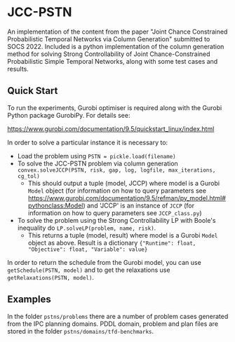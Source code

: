 # JCC-PSTN

An implementation of the content from the paper "Joint Chance Constrained Probabilistic Temporal Networks
via Column Generation" submitted to SOCS 2022. Included is a python implementation of the column generation method for solving Strong Controllability of Joint Chance-Constrained Probabilistic Simple Temporal Networks, along with some test cases and results.

## Quick Start
To run the experiments, Gurobi optimiser is required along with the Gurobi Python package GurobiPy. For details see:

https://www.gurobi.com/documentation/9.5/quickstart_linux/index.html

In order to solve a particular instance it is necessary to:

* Load the problem using `PSTN = pickle.load(filename)`
* To solve the JCC-PSTN problem via column generation `convex.solveJCCP(PSTN, risk, gap, log, logfile, max_iterations, cg_tol)`
  - This should output a tuple (model, JCCP) where model is a Gurobi `Model` object (for information on how to query parameters see https://www.gurobi.com/documentation/9.5/refman/py_model.html#pythonclass:Model) and 'JCCP' is an instance of `JCCP` (for information on how to query parameters see `JCCP_class.py`)
* To solve the problem using the Strong Controllability LP with Boole's inequality do `LP.solveLP(problem, name, risk)`.
  - This returns a tuple (model, result) where model is a Gurobi `Model` object as above. Result is a dictionary `{"Runtime": float, "Objective": float, "Variable": value}`

In order to return the schedule from the Gurobi model, you can use `getSchedule(PSTN, model)` and to get the relaxations use `getRelaxations(PSTN, model)`.

## Examples

In the folder `pstns/problems` there are a number of problem cases generated from the IPC planning domains. PDDL domain, problem and plan files are stored in the folder `pstns/domains/tfd-benchmarks`. 








